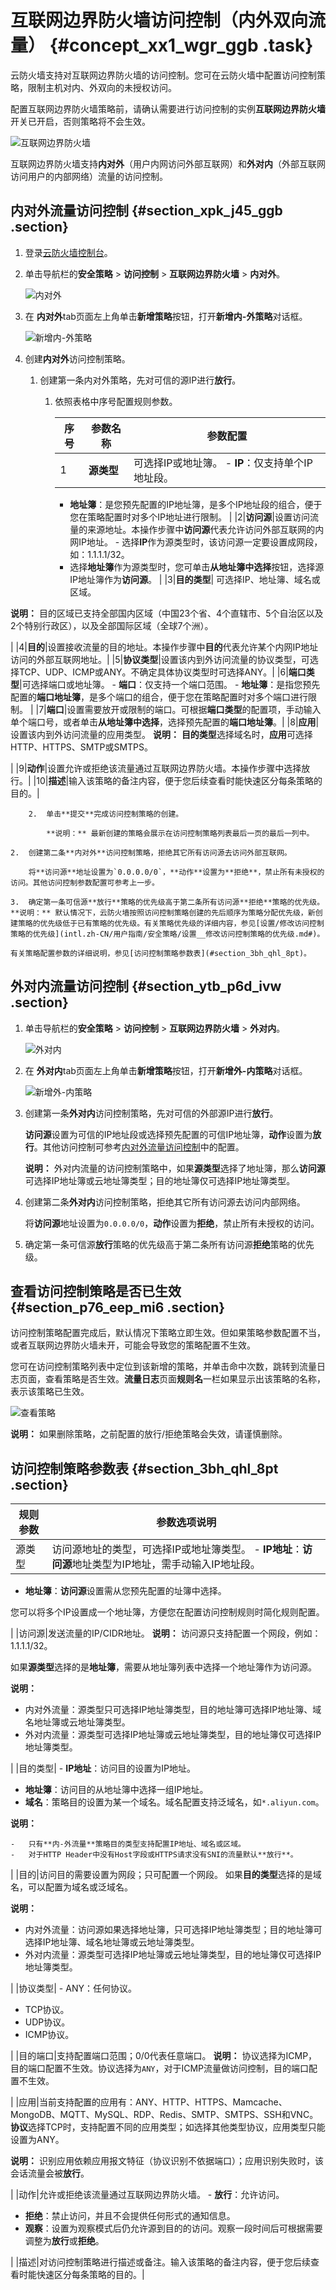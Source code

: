 # 互联网边界防火墙访问控制（内外双向流量） {#concept_xx1_wgr_ggb .task}

云防火墙支持对互联网边界防火墙的访问控制。您可在云防火墙中配置访问控制策略，限制主机对内、外双向的未授权访问。

配置互联网边界防火墙策略前，请确认需要进行访问控制的实例**互联网边界防火墙**开关已开启，否则策略将不会生效。

![互联网边界防火墙](http://static-aliyun-doc.oss-cn-hangzhou.aliyuncs.com/assets/img/83630/156566071747922_zh-CN.png)

互联网边界防火墙支持**内对外**（用户内网访问外部互联网）和**外对内**（外部互联网访问用户的内部网络）流量的访问控制。

## 内对外流量访问控制 {#section_xpk_j45_ggb .section}

1.  登录[云防火墙控制台](https://yundun.console.aliyun.com/?p=cfwnext#/overview)。
2.  单击导航栏的**安全策略** \> **访问控制** \> **互联网边界防火墙** \> **内对外**。 

    ![内对外](http://static-aliyun-doc.oss-cn-hangzhou.aliyuncs.com/assets/img/83630/156566071735485_zh-CN.png)

3.  在 **内对外**tab页面左上角单击**新增策略**按钮，打开**新增内-外策略**对话框。 

    ![新增内-外策略](http://static-aliyun-doc.oss-cn-hangzhou.aliyuncs.com/assets/img/83630/156566071735483_zh-CN.png)

4.  创建**内对外**访问控制策略。 

    1.  创建第一条内对外策略，先对可信的源IP进行**放行**。
        1.  依照表格中序号配置规则参数。

            |序号|参数名称|参数配置|
            |--|----|----|
            |1|**源类型**|可选择IP或地址簿。             -   **IP**：仅支持单个IP地址段。
            -   **地址簿**：是您预先配置的IP地址簿，是多个IP地址段的组合，便于您在策略配置时对多个IP地址进行限制。
 |
            |2|**访问源**|设置访问流量的来源地址。本操作步骤中**访问源**代表允许访问外部互联网的内网IP地址。             -   选择**IP**作为源类型时，该访问源一定要设置成网段，如：1.1.1.1/32。
            -   选择**地址簿**作为源类型时，您可单击**从地址簿中选择**按钮，选择源IP地址簿作为**访问源**。
 |
            |3|**目的类型**| 可选择IP、地址簿、域名或区域。

**说明：** 目的区域已支持全部国内区域（中国23个省、4个直辖市、5个自治区以及2个特别行政区），以及全部国际区域（全球7个洲）。

 |
            |4|**目的**|设置接收流量的目的地址。本操作步骤中**目的**代表允许某个内网IP地址访问的外部互联网地址。|
            |5|**协议类型**|设置该内到外访问流量的协议类型，可选择TCP、UDP、ICMP或ANY。不确定具体协议类型时可选择ANY。|
            |6|**端口类型**|可选择端口或地址簿。             -   **端口**：仅支持一个端口范围。
            -   **地址簿**：是指您预先配置的**端口地址簿**，是多个端口的组合，便于您在策略配置时对多个端口进行限制。
 |
            |7|**端口**|设置需要放开或限制的端口。可根据**端口类型**的配置项，手动输入单个端口号，或者单击**从地址簿中选择**，选择预先配置的**端口地址簿**。|
            |8|**应用**|设置该内到外访问流量的应用类型。 **说明：** **目的类型**选择域名时，**应用**可选择HTTP、HTTPS、SMTP或SMTPS。

 |
            |9|**动作**|设置允许或拒绝该流量通过互联网边界防火墙。本操作步骤中选择放行。|
            |10|**描述**|输入该策略的备注内容，便于您后续查看时能快速区分每条策略的目的。|

        2.  单击**提交**完成访问控制策略的创建。

            **说明：** 最新创建的策略会展示在访问控制策略列表最后一页的最后一列中。

    2.  创建第二条**内对外**访问控制策略，拒绝其它所有访问源去访问外部互联网。

        将**访问源**地址设置为`0.0.0.0/0`，**动作**设置为**拒绝**，禁止所有未授权的访问。其他访问控制参数配置可参考上一步。

    3.  确定第一条可信源**放行**策略的优先级高于第二条所有访问源**拒绝**策略的优先级。
    **说明：** 默认情况下，云防火墙按照访问控制策略创建的先后顺序为策略分配优先级，新创建策略的优先级低于已有策略的优先级。有关策略优先级的详细内容，参见[设置/修改访问控制策略的优先级](intl.zh-CN/用户指南/安全策略/设置__修改访问控制策略的优先级.md#)。

    有关策略配置参数的详细说明，参见[访问控制策略参数表](#section_3bh_qhl_8pt)。


## 外对内流量访问控制 {#section_ytb_p6d_ivw .section}

1.  单击导航栏的**安全策略** \> **访问控制** \> **互联网边界防火墙** \> **外对内**。 

    ![外对内](http://static-aliyun-doc.oss-cn-hangzhou.aliyuncs.com/assets/img/1318789/156566071855070_zh-CN.png)

2.  在 **外对内**tab页面左上角单击**新增策略**按钮，打开**新增外-内策略**对话框。 

    ![新增外-内策略](http://static-aliyun-doc.oss-cn-hangzhou.aliyuncs.com/assets/img/1318789/156566071855072_zh-CN.png)

3.  创建第一条**外对内**访问控制策略，先对可信的外部源IP进行**放行**。 

    **访问源**设置为可信的IP地址段或选择预先配置的可信IP地址簿，**动作**设置为**放行**。其他访问控制可参考[内对外流量访问控制](#section_xpk_j45_ggb)中的配置。

    **说明：** 外对内流量的访问控制策略中，如果**源类型**选择了地址簿，那么**访问源**可选择IP地址簿或云地址簿类型；目的地址簿仅可选择IP地址簿类型。

4.  创建第二条**外对内**访问控制策略，拒绝其它所有访问源去访问内部网络。 

    将**访问源**地址设置为`0.0.0.0/0`，**动作**设置为**拒绝**，禁止所有未授权的访问。

5.  确定第一条可信源**放行**策略的优先级高于第二条所有访问源**拒绝**策略的优先级。

## 查看访问控制策略是否已生效 {#section_p76_eep_mi6 .section}

访问控制策略配置完成后，默认情况下策略立即生效。但如果策略参数配置不当，或者互联网边界防火墙未开，可能会导致您的策略配置不生效。

您可在访问控制策略列表中定位到该新增的策略，并单击命中次数，跳转到流量日志页面，查看策略是否生效。**流量日志**页面**规则名**一栏如果显示出该策略的名称，表示该策略已生效。

![查看策略](http://static-aliyun-doc.oss-cn-hangzhou.aliyuncs.com/assets/img/83630/156566071847923_zh-CN.png)

**说明：** 如果删除策略，之前配置的放行/拒绝策略会失效，请谨慎删除。

## 访问控制策略参数表 {#section_3bh_qhl_8pt .section}

|规则参数|参数选项说明|
|----|------|
|源类型|访问源地址的类型，可选择IP或地址簿类型。 -   **IP地址**：**访问源**地址类型为IP地址，需手动输入IP地址段。
-   **地址簿**：**访问源**设置需从您预先配置的址簿中选择。

您可以将多个IP设置成一个地址簿，方便您在配置访问控制规则时简化规则配置。


 |
|访问源|发送流量的IP/CIDR地址。 **说明：** 访问源只支持配置一个网段，例如：1.1.1.1/32。

 如果**源类型**选择的是**地址簿**，需要从地址簿列表中选择一个地址簿作为访问源。

**说明：** 

-   内对外流量：源类型只可选择IP地址簿类型，目的地址簿可选择IP地址簿、域名地址簿或云地址簿类型。
-   外对内流量：源类型可选择IP地址簿或云地址簿类型，目的地址簿仅可选择IP地址簿类型。

 |
|目的类型| -   **IP地址**：访问目的设置为IP地址。
-   **地址簿**：访问目的从地址簿中选择一组IP地址。
-   **域名**：策略目的设置为某一个域名。域名配置支持泛域名，如`*.aliyun.com`。

**说明：** 

    -   只有**内-外流量**策略目的类型支持配置IP地址、域名或区域。
    -   对于HTTP Header中没有Host字段或HTTPS请求没有SNI的流量默认**放行**。

 |
|目的|访问目的需要设置为网段；只可配置一个网段。 如果**目的类型**选择的是域名，可以配置为域名或泛域名。

 **说明：** 

-   内对外流量：访问源如果选择地址簿，只可选择IP地址簿类型；目的地址簿可选择IP地址簿、域名地址簿或云地址簿类型。
-   外对内流量：源类型可选择IP地址簿或云地址簿类型，目的地址簿仅可选择IP地址簿类型。

 |
|协议类型| -   ANY：任何协议。
-   TCP协议。
-   UDP协议。
-   ICMP协议。

 |
|目的端口|支持配置端口范围；0/0代表任意端口。 **说明：** 协议选择为ICMP，目的端口配置不生效。协议选择为`ANY`，对于ICMP流量做访问控制，目的端口配置不生效。

 |
|应用|当前支持配置的应用有：ANY、HTTP、HTTPS、Mamcache、MongoDB、MQTT、MySQL、RDP、Redis、SMTP、SMTPS、SSH和VNC。 **协议**选择TCP时，支持配置不同的应用类型；如选择其他类型协议，应用类型只能设置为ANY。

 **说明：** 识别应用依赖应用报文特征（协议识别不依据端口）；应用识别失败时，该会话流量会被**放行**。

 |
|动作|允许或拒绝该流量通过互联网边界防火墙。 -   **放行**：允许访问。
-   **拒绝**：禁止访问，并且不会提供任何形式的通知信息。
-   **观察**：设置为观察模式后仍允许源到目的的访问。观察一段时间后可根据需要调整为**放行**或**拒绝**。

 |
|描述|对访问控制策略进行描述或备注。输入该策略的备注内容，便于您后续查看时能快速区分每条策略的目的。|

